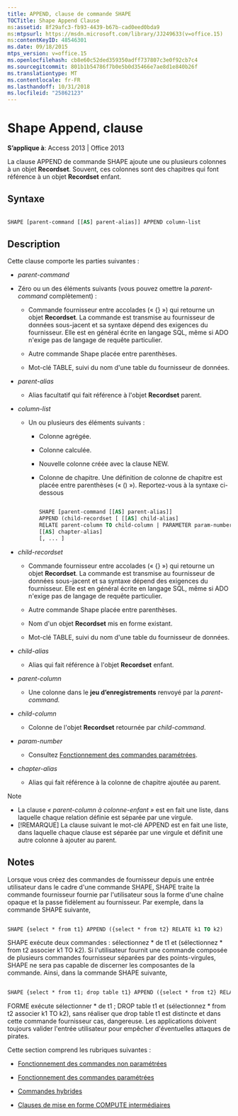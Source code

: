 ```yaml
---
title: APPEND, clause de commande SHAPE
TOCTitle: Shape Append Clause
ms:assetid: 8f29afc3-fb93-4439-b67b-cad0eed0bda9
ms:mtpsurl: https://msdn.microsoft.com/library/JJ249633(v=office.15)
ms:contentKeyID: 48546301
ms.date: 09/18/2015
mtps_version: v=office.15
ms.openlocfilehash: cb8e60c52ded359350adff737807c3e0f92cb7c4
ms.sourcegitcommit: 801b1b54786f7b0e5b0d35466e7ae8d1e840b26f
ms.translationtype: MT
ms.contentlocale: fr-FR
ms.lasthandoff: 10/31/2018
ms.locfileid: "25862123"
---
```

# <a name="shape-append-clause"></a>Shape Append, clause


**S’applique à**: Access 2013 | Office 2013

La clause APPEND de commande SHAPE ajoute une ou plusieurs colonnes à un objet **Recordset**. Souvent, ces colonnes sont des chapitres qui font référence à un objet **Recordset** enfant.

## <a name="syntax"></a>Syntaxe

```vb 
 
SHAPE [parent-command [[AS] parent-alias]] APPEND column-list
```

## <a name="description"></a>Description

Cette clause comporte les parties suivantes :

- *parent-command*

- Zéro ou un des éléments suivants (vous pouvez omettre la *parent-command* complètement) :
    
  - Commande fournisseur entre accolades (« {} ») qui retourne un objet **Recordset**. La commande est transmise au fournisseur de données sous-jacent et sa syntaxe dépend des exigences du fournisseur. Elle est en général écrite en langage SQL, même si ADO n'exige pas de langage de requête particulier.
    
  - Autre commande Shape placée entre parenthèses.
    
  - Mot-clé TABLE, suivi du nom d'une table du fournisseur de données.

- *parent-alias*

  - Alias facultatif qui fait référence à l'objet **Recordset** parent.

- *column-list*

  - Un ou plusieurs des éléments suivants :
    
    - Colonne agrégée.
    
    - Colonne calculée.
    
    - Nouvelle colonne créée avec la clause NEW.
    
    - Colonne de chapitre. Une définition de colonne de chapitre est placée entre parenthèses (« () »). Reportez-vous à la syntaxe ci-dessous


        ```vb 
        
        SHAPE [parent-command [[AS] parent-alias]] 
        APPEND (child-recordset [ [[AS] child-alias] 
        RELATE parent-column TO child-column | PARAMETER param-number, ... ]) 
        [[AS] chapter-alias] 
        [, ... ] 
        ```

- *child-recordset*

  - Commande fournisseur entre accolades (« {} ») qui retourne un objet **Recordset**. La commande est transmise au fournisseur de données sous-jacent et sa syntaxe dépend des exigences du fournisseur. Elle est en général écrite en langage SQL, même si ADO n'exige pas de langage de requête particulier.
    
  - Autre commande Shape placée entre parenthèses.
    
  - Nom d'un objet **Recordset** mis en forme existant.
    
  - Mot-clé TABLE, suivi du nom d'une table du fournisseur de données.

- *child-alias*

  - Alias qui fait référence à l'objet **Recordset** enfant.

- *parent-column*

  - Une colonne dans le **jeu d’enregistrements** renvoyé par la *parent-command.*

- *child-column*

  - Colonne de l'objet **Recordset** retournée par *child-command*.

- *param-number*

  - Consultez [Fonctionnement des commandes paramétrées](operation-of-parameterized-commands.md).

- *chapter-alias*

  - Alias qui fait référence à la colonne de chapitre ajoutée au parent.


> [!NOTE]
> - La clause _« parent-column à colonne-enfant »_ est en fait une liste, dans laquelle chaque relation définie est séparée par une virgule.
> - [!REMARQUE] La clause suivant le mot-clé APPEND est en fait une liste, dans laquelle chaque clause est séparée par une virgule et définit une autre colonne à ajouter au parent.



## <a name="remarks"></a>Notes

Lorsque vous créez des commandes de fournisseur depuis une entrée utilisateur dans le cadre d'une commande SHAPE, SHAPE traite la commande fournisseur fournie par l'utilisateur sous la forme d'une chaîne opaque et la passe fidèlement au fournisseur. Par exemple, dans la commande SHAPE suivante,

```vb 
 
SHAPE {select * from t1} APPEND ({select * from t2} RELATE k1 TO k2) 
```

SHAPE exécute deux commandes : sélectionnez \* de t1 et (sélectionnez \* from t2 associer k1 TO k2). Si l'utilisateur fournit une commande composée de plusieurs commandes fournisseur séparées par des points-virgules, SHAPE ne sera pas capable de discerner les composantes de la commande. Ainsi, dans la commande SHAPE suivante,

```vb 
 
SHAPE {select * from t1; drop table t1} APPEND ({select * from t2} RELATE k1 TO k2) 
```

FORME exécute sélectionner \* de t1 ; DROP table t1 et (sélectionnez \* from t2 associer k1 TO k2), sans réaliser que drop table t1 est distincte et dans cette commande fournisseur cas, dangereuse. Les applications doivent toujours valider l'entrée utilisateur pour empêcher d'éventuelles attaques de pirates.

Cette section comprend les rubriques suivantes :

- [Fonctionnement des commandes non paramétrées](operation-of-non-parameterized-commands.md)

- [Fonctionnement des commandes paramétrées](operation-of-parameterized-commands.md)

- [Commandes hybrides](hybrid-commands.md)

- [Clauses de mise en forme COMPUTE intermédiaires](intervening-shape-compute-clauses.md)